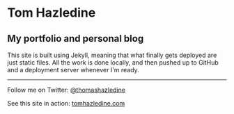 # Tom Hazledine

## My portfolio and personal blog

This site is built using Jekyll, meaning that what finally gets deployed are just static files. All the work is done locally, and then pushed up to GitHub and a deployment server whenever I'm ready.

---

Follow me on Twitter: [@thomashazledine](https://twitter.com/thomashazledine)

See this site in action: [tomhazledine.com](http://tomhazledine.com/)
